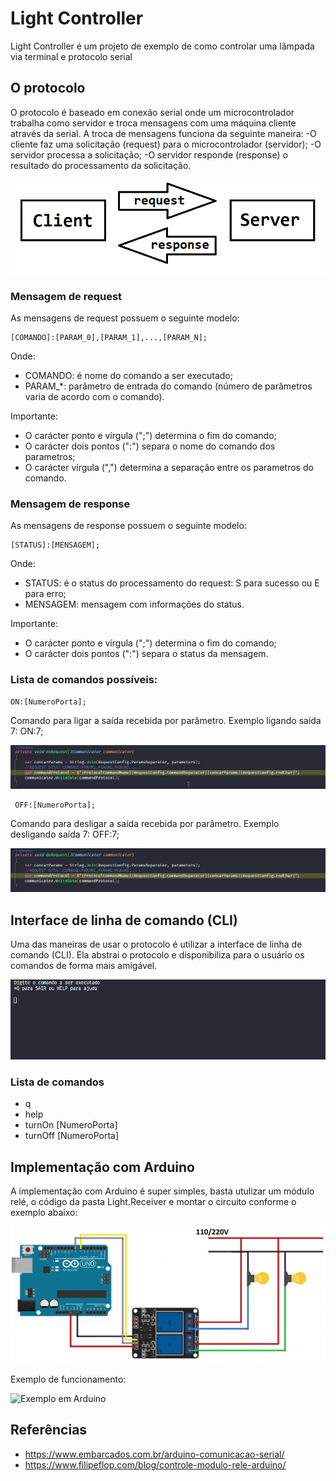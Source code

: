 # Light Controller
Light Controller é um projeto de exemplo de como controlar uma lâmpada via terminal e protocolo serial


## O protocolo
O protocolo é baseado em conexão serial onde um microcontrolador trabalha como servidor e troca mensagens com uma máquina cliente através da serial.
A troca de mensagens funciona da seguinte maneira:
-O cliente faz uma solicitação (request) para o microcontrolador (servidor);
-O servidor processa a solicitação;
-O servidor responde (response) o resultado do processamento da solicitação.

![Request e response](requestResponse.png)

### Mensagem de request
As mensagens de request possuem o seguinte modelo:
```
[COMANDO]:[PARAM_0],[PARAM_1],...,[PARAM_N];
```

Onde:
- COMANDO: é nome do comando a ser executado;
- PARAM_*: parâmetro de entrada do comando (número de parâmetros varia de acordo com o comando).

Importante:
- O carácter ponto e vírgula (";") determina o fim do comando;
- O carácter dois pontos (":") separa o nome do comando dos parametros;
- O carácter vírgula (",") determina a separação entre os parametros do comando.


### Mensagem de response
As mensagens de response possuem o seguinte modelo:
```
[STATUS]:[MENSAGEM];
```

Onde:
- STATUS: é o status do processamento do request: S para sucesso ou E para erro;
- MENSAGEM: mensagem com informações do status.

Importante:
- O carácter ponto e vírgula (";") determina o fim do comando;
- O carácter dois pontos (":") separa o status da mensagem.

### Lista de comandos possíveis:
```
ON:[NumeroPorta];
 ```
Comando para ligar a saída recebida por parâmetro.
Exemplo ligando saída 7: ON:7;

![Ligando saída 7](CodeSendingCommandON.gif)

```
 OFF:[NumeroPorta];
 ```
Comando para desligar a saída recebida por parâmetro.
Exemplo desligando saída 7: OFF:7;

![Desligando saída 7](CodeSendingCommandOFF.gif)

## Interface de linha de comando (CLI)
Uma das maneiras de usar o protocolo é utilizar a interface de linha de comando (CLI). Ela abstrai o protocolo e disponibiliza para o usuário os comandos de forma mais amigável.

![CLI](CLI.gif)

### Lista de comandos
- q
- help
- turnOn [NumeroPorta]
- turnOff [NumeroPorta]


## Implementação com Arduino
A implementação com Arduino é super simples, basta utulizar um módulo relé, o código da pasta Light.Receiver e montar o circuito conforme o exemplo abaixo:

![Esquema com Arduino](ArduinoSchema.png)

Exemplo de funcionamento:

![Exemplo em Arduino](ArduinoSample.gif)

## Referências
- https://www.embarcados.com.br/arduino-comunicacao-serial/
- https://www.filipeflop.com/blog/controle-modulo-rele-arduino/
